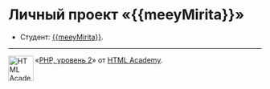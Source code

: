 # Личный проект «{{meeyMirita}}»

* Студент: [{{meeyMirita}}]({{meeyMirita}}).

---
<a href="https://htmlacademy.ru/intensive/php2"><img align="left" width="50" height="50" alt="HTML Academy" src="https://up.htmlacademy.ru/static/img/intensive/yii/logo-for-github-2.png"></a>
«[PHP, уровень 2](https://htmlacademy.ru/intensive/php2)» от [HTML Academy](https://htmlacademy.ru).
